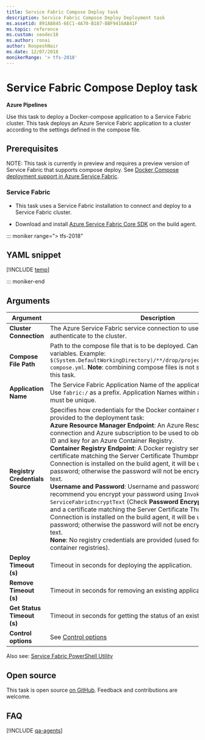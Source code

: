 ```yaml
---
title: Service Fabric Compose Deploy task
description: Service Fabric Compose Deploy Deployment task
ms.assetid: 891A8845-6EC1-4A70-B187-BBF9416AB41F
ms.topic: reference
ms.custom: seodec18
ms.author: ronai
author: RoopeshNair
ms.date: 12/07/2018
monikerRange: '> tfs-2018'
---
```


# Service Fabric Compose Deploy task

**Azure Pipelines**

Use this task to deploy a Docker-compose application to a Service Fabric cluster.
This task deploys an Azure Service Fabric application to a cluster according to the settings defined in the compose file.

## Prerequisites

NOTE: This task is currently in preview and requires a preview version of Service Fabric that supports compose deploy.
See [Docker Compose deployment support in Azure Service Fabric](/azure/service-fabric/service-fabric-docker-compose).

### Service Fabric

* This task uses a Service Fabric installation to connect and deploy to a Service Fabric cluster.  

* Download and install [Azure Service Fabric Core SDK](https://www.microsoft.com/web/handlers/webpi.ashx?command=getinstallerredirect&appid=MicrosoftAzure-ServiceFabric-CoreSDK) on the build agent.

::: moniker range="> tfs-2018"

## YAML snippet

[!INCLUDE [temp](../includes/yaml/ServiceFabricComposeDeployV0.md)]

::: moniker-end

## Arguments

| Argument | Description |
| -------- | ----------- |
| **Cluster Connection** | The Azure Service Fabric service connection to use to connect and authenticate to the cluster. |
| **Compose File Path** | Path to the compose file that is to be deployed. Can include wildcards and variables. Example: `$(System.DefaultWorkingDirectory)/**/drop/projectartifacts/**/docker-compose.yml`. **Note**: combining compose files is not supported as part of this task. |
| **Application Name** | The Service Fabric Application Name of the application being deployed. Use `fabric:/` as a prefix. Application Names within a Service Fabric cluster must be unique. |
| **Registry Credentials Source** | Specifies how credentials for the Docker container registry will be provided to the deployment task:<br />**Azure Resource Manager Endpoint**: An Azure Resource Manager service connection and Azure subscription to be used to obtain a service principal ID and key for an Azure Container Registry.<br />**Container Registry Endpoint**: A Docker registry service connection. If a certificate matching the Server Certificate Thumbprint in the Cluster Connection is installed on the build agent, it will be used to encrypt the password; otherwise the password will not be encrypted and sent in clear text.<br />**Username and Password**: Username and password to be used. We recommend you encrypt your password using `Invoke-ServiceFabricEncryptText` (Check **Password Encrypted**). If you do not, and a certificate matching the Server Certificate Thumbprint in the Cluster Connection is installed on the build agent, it will be used to encrypt the password; otherwise the password will not be encrypted and sent in clear text.<br />**None**: No registry credentials are provided (used for accessing public container registries). |
| **Deploy Timeout (s)** | Timeout in seconds for deploying the application. |
| **Remove Timeout (s)** | Timeout in seconds for removing an existing application. |
| **Get Status Timeout (s)** | Timeout in seconds for getting the status of an existing application. |
| **Control options** | See [Control options](../../process/tasks.md#controloptions) |

Also see: [Service Fabric PowerShell Utility](../utility/service-fabric-powershell.md)

## Open source

This task is open source [on GitHub](https://github.com/Microsoft/azure-pipelines-tasks). Feedback and contributions are welcome.

## FAQ
<!-- BEGINSECTION class="md-qanda" -->

[!INCLUDE [qa-agents](../../includes/qa-agents.md)]

<!-- ENDSECTION -->
